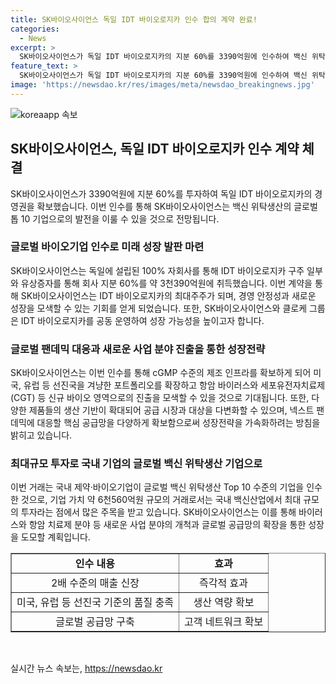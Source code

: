 ```yaml
---
title: SK바이오사이언스 독일 IDT 바이오로지카 인수 합의 계약 완료!
categories:
  - News
excerpt: >
  SK바이오사이언스가 독일 IDT 바이오로지카의 지분 60%를 3390억원에 인수하여 백신 위탁생산 분야에서 글로벌 톱 10 기업에 진입했다. IDT 바이오로지카는 10개 이상의 핵심 의약품 규제기관으로부터 트랙 레코드를 보유하며, 백신 및 바이오 영역에서 확고한 입지를 갖추고 있다. 이번 인수를 통해 SK바이오사이언스는 cGMP 수준의 제조 인프라를 확보하여 미국과 유럽을 겨냥한 포트폴리오 확장과 신규 바이오 영역 진출이 가능해졌으며, 넥스트 팬데믹에 대응할 글로벌 공급망을 구축하는 등의 성장전략을 가속화할 것으로 기대된다. SK바이오사이언스의 이번 인수는 국내 백신산업에 있어서 높은 관심을 모으고 있는데, 기업 가치 약 6천560억원 규모의 거래는 국내 백신산업의 최대 투자로 평가되고 있다.
feature_text: >
  SK바이오사이언스가 독일 IDT 바이오로지카의 지분 60%를 3390억원에 인수하여 백신 위탁생산 분야에서 글로벌 톱 10 기업에 진입했다. IDT 바이오로지카는 10개 이상의 핵심 의약품 규제기관으로부터 트랙 레코드를 보유하며, 백신 및 바이오 영역에서 확고한 입지를 갖추고 있다. 이번 인수를 통해 SK바이오사이언스는 cGMP 수준의 제조 인프라를 확보하여 미국과 유럽을 겨냥한 포트폴리오 확장과 신규 바이오 영역 진출이 가능해졌으며, 넥스트 팬데믹에 대응할 글로벌 공급망을 구축하는 등의 성장전략을 가속화할 것으로 기대된다. SK바이오사이언스의 이번 인수는 국내 백신산업에 있어서 높은 관심을 모으고 있는데, 기업 가치 약 6천560억원 규모의 거래는 국내 백신산업의 최대 투자로 평가되고 있다.
image: 'https://newsdao.kr/res/images/meta/newsdao_breakingnews.jpg'
---
```


<p><img src="https://newsdao.kr/res/images/meta/newsdao_breakingnews.jpg" alt="koreaapp 속보" /></p>

<h2 data-ke-size="size26">SK바이오사이언스, 독일 IDT 바이오로지카 인수 계약 체결</h2>

<p data-ke-size="size16">SK바이오사이언스가 3390억원에 지분 60%를 투자하여 독일 IDT 바이오로지카의 경영권을 확보했습니다. 이번 인수를 통해 SK바이오사이언스는 백신 위탁생산의 글로벌 톱 10 기업으로의 발전을 이룰 수 있을 것으로 전망됩니다.</p>

<h3>글로벌 바이오기업 인수로 미래 성장 발판 마련</h3>

<p data-ke-size="size16">SK바이오사이언스는 독일에 설립된 100% 자회사를 통해 IDT 바이오로지카 구주 일부와 유상증자를 통해 회사 지분 60%를 약 3천390억원에 취득했습니다. 이번 계약을 통해 SK바이오사이언스는 IDT 바이오로지카의 최대주주가 되며, 경영 안정성과 새로운 성장을 모색할 수 있는 기회를 얻게 되었습니다. 또한, SK바이오사이언스와 클로케 그룹은 IDT 바이오로지카를 공동 운영하여 성장 가능성을 높이고자 합니다.</p>

<h3>글로벌 팬데믹 대응과 새로운 사업 분야 진출을 통한 성장전략</h3>

<p data-ke-size="size16">SK바이오사이언스는 이번 인수를 통해 cGMP 수준의 제조 인프라를 확보하게 되어 미국, 유럽 등 선진국을 겨냥한 포트폴리오를 확장하고 항암 바이러스와 세포유전자치료제(CGT) 등 신규 바이오 영역으로의 진출을 모색할 수 있을 것으로 기대됩니다. 또한, 다양한 제품들의 생산 기반이 확대되어 공급 시장과 대상을 다변화할 수 있으며, 넥스트 팬데믹에 대응할 핵심 공급망을 다양하게 확보함으로써 성장전략을 가속화하려는 방침을 밝히고 있습니다.</p>

<h3>최대규모 투자로 국내 기업의 글로벌 백신 위탁생산 기업으로</h3>

<p data-ke-size="size16">이번 거래는 국내 제약‧바이오기업이 글로벌 백신 위탁생산 Top 10 수준의 기업을 인수한 것으로, 기업 가치 약 6천560억원 규모의 거래로서는 국내 백신산업에서 최대 규모의 투자라는 점에서 많은 주목을 받고 있습니다. SK바이오사이언스는 이를 통해 바이러스와 항암 치료제 분야 등 새로운 사업 분야의 개척과 글로벌 공급망의 확장을 통한 성장을 도모할 계획입니다.</p>

<table style="width: 100%;" border="1">
<tbody>
<tr>
<td style="text-align: center; height: 17px;"><b>인수 내용</b></td>
<td style="text-align: center; height: 17px;"><b>효과</b></td>
</tr>
<tr>
<td style="text-align: center; height: 17px;">2배 수준의 매출 신장</td>
<td style="text-align: center; height: 17px;">즉각적 효과</td>
</tr>
<tr>
<td style="text-align: center; height: 17px;">미국, 유럽 등 선진국 기준의 품질 충족</td>
<td style="text-align: center; height: 17px;">생산 역량 확보</td>
</tr>
<tr>
<td style="text-align: center; height: 17px;">글로벌 공급망 구축</td>
<td style="text-align: center; height: 17px;">고객 네트워크 확보</td>
</tr>
</tbody>
</table>

<p data-ke-size="size16">&nbsp;</p>
실시간 뉴스 속보는, <a href="https://newsdao.kr" rel="dofollow">https://newsdao.kr</a>


